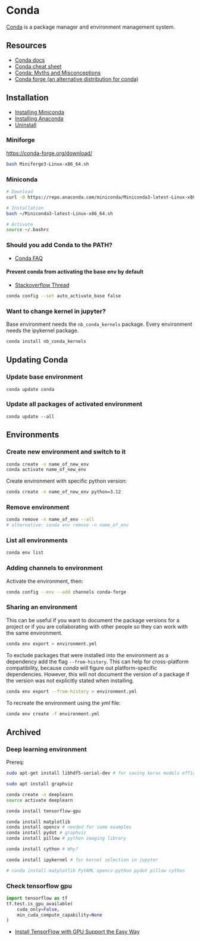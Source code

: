 # Conda

[Conda](https://conda.io) is a package manager and environment management system.

## Resources

- [Conda docs](https://conda.io/projects/conda)
- [Conda cheat sheet](https://conda.io/projects/conda/en/latest/user-guide/cheatsheet.html)
- [Conda: Myths and Misconceptions](https://jakevdp.github.io/blog/2016/08/25/conda-myths-and-misconceptions/)
- [Conda forge (an alternative distribution for conda)](https://conda-forge.org/)


## Installation

- [Installing Miniconda](https://docs.anaconda.com/miniconda/install/)
- [Installing Anaconda](https://docs.anaconda.com/anaconda/install/linux/)
- [Uninstall](https://docs.anaconda.com/anaconda/uninstall/)


### Miniforge

https://conda-forge.org/download/

```bash
bash Miniforge3-Linux-x86_64.sh
```

### Miniconda

```bash
# Download
curl -O https://repo.anaconda.com/miniconda/Miniconda3-latest-Linux-x86_64.sh

# Installation
bash ~/Miniconda3-latest-Linux-x86_64.sh

# Activate
source ~/.bashrc
```

### Should you add Conda to the PATH?

- [Conda FAQ](https://docs.anaconda.com/working-with-conda/reference/faq/)


#### Prevent conda from activating the base env by default

- [Stackoverflow Thread](https://stackoverflow.com/questions/54429210/how-do-i-prevent-conda-from-activating-the-base-environment-by-default)

```bash
conda config --set auto_activate_base false
```


### Want to change kernel in jupyter?

Base environment needs the `nb_conda_kernels` package.
Every environment needs the ipykernel package.

```bash
conda install nb_conda_kernels
```


## Updating Conda

### Update base environment

```
conda update conda
```

### Update all packages of activated environment

```
conda update --all
```


## Environments

### Create new environment and switch to it

```bash
conda create -n name_of_new_env
conda activate name_of_new_env
```

Create environment with specific python version:

```bash
conda create -n name_of_new_env python=3.12
```

### Remove environment

```bash
conda remove -n name_of_env --all
# alternative: conda env remove -n name_of_env
```

### List all environments

```bash
conda env list
```

### Adding channels to environment

Activate the environment, then:

```bash
conda config --env --add channels conda-forge
```

### Sharing an environment

This can be useful if you want to document the package versions for a project or if you are collaborating with other people so they can work with the same environment.

```bash
conda env export > environment.yml
```

To exclude packages that were installed into the environment as a dependency add the flag `--from-history`.
This can help for cross-platform compatibility, because *conda* will figure out platform-specific dependencies.
However, this will not document the version of a package if the version was not explicitly stated when installing.

```bash
conda env export --from-history > environment.yml
```

To recreate the environment using the *yml* file:

```bash
conda env create -f environment.yml
```


## Archived

### Deep learning environment

Prereq:

```bash
sudo apt-get install libhdf5-serial-dev # for saving keras models efficiently

sudo apt install graphviz
```

```bash
conda create -n deeplearn
source activate deeplearn

conda install tensorflow-gpu

conda install matplotlib
conda install opencv # needed for some examples
conda install pydot # graphviz
conda install pillow # python imaging library

conda install cython # Why?

conda install ipykernel # for kernel selection in jupyter

# conda install matplotlib PyYAML opencv-python pydot pillow cython
```

### Check tensorflow gpu

```python
import tensorflow as tf
tf.test.is_gpu_available(
    cuda_only=False,
    min_cuda_compute_capability=None
)
```

- [Install TensorFlow with GPU Support the Easy Way](https://www.pugetsystems.com/labs/hpc/Install-TensorFlow-with-GPU-Support-the-Easy-Way-on-Ubuntu-18-04-without-installing-CUDA-1170/)
